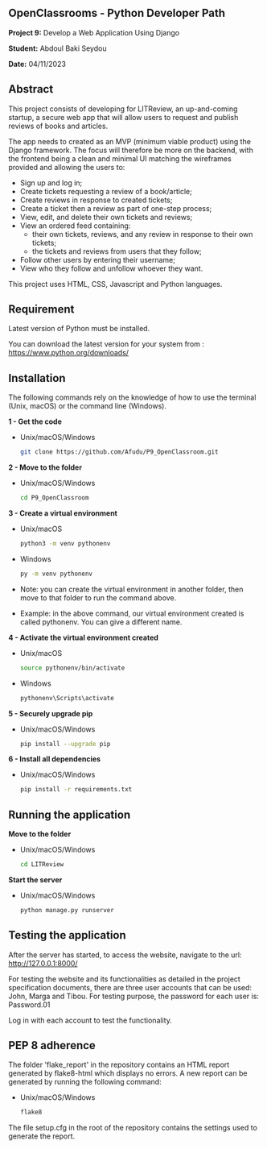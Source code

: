 ## OpenClassrooms - Python Developer Path

**Project 9:** Develop a Web Application Using Django

**Student:** Abdoul Baki Seydou

**Date:** 04/11/2023

## Abstract
This project consists of developing for LITReview, an up-and-coming startup, a secure web app that will allow users 
to request and publish reviews of books and articles.

The app needs to created as an MVP (minimum viable product) using the Django framework. 
The focus will therefore be more on the backend, with the frontend being a clean and minimal UI matching 
the wireframes provided and allowing the users to:

  -	Sign up and log in;
  -	Create tickets requesting a review of a book/article;
  -	Create reviews in response to created tickets;
  -	Create a ticket then a review as part of one-step process;
  -	View, edit, and delete their own tickets and reviews;
  - View an ordered feed containing:
    - their own tickets, reviews, and any review in response to their own tickets; 
    - the tickets and reviews from users that they follow;
  -	Follow other users by entering their username;
  -	View who they follow and unfollow whoever they want. 

This project uses HTML, CSS, Javascript and Python languages.

## Requirement

Latest version of Python must be installed.

You can download the latest version for your system from : https://www.python.org/downloads/

## Installation

The following commands rely on the knowledge of how to use the terminal (Unix, macOS) or the command line (Windows).

**1 - Get the code**

  * Unix/macOS/Windows
       ```bash
       git clone https://github.com/Afudu/P9_OpenClassroom.git
       ```

**2 - Move to the folder**

  * Unix/macOS/Windows
       ```bash
       cd P9_OpenClassroom
       ```  

**3 - Create a virtual environment**

  * Unix/macOS
    ```bash
    python3 -m venv pythonenv
     ```
  * Windows
    ```bash
    py -m venv pythonenv
    ```
  
  * Note: you can create the virtual environment in another folder, 
   then move to that folder to run the command above.
  * Example: in the above command, our virtual environment created is called pythonenv. 
    You can give a different name.

**4 - Activate the virtual environment created**

  * Unix/macOS
    ```bash
    source pythonenv/bin/activate
    ```

  * Windows
    ```bash
    pythonenv\Scripts\activate
    ```

**5 - Securely upgrade pip**

  * Unix/macOS/Windows
      ```bash
     pip install --upgrade pip
     ```

**6 - Install all dependencies**

  * Unix/macOS/Windows
    ```bash
    pip install -r requirements.txt
    ```
    
## Running the application

**Move to the folder**

  * Unix/macOS/Windows
      ```bash
      cd LITReview
      ```

**Start the server**

  * Unix/macOS/Windows
    ```bash
    python manage.py runserver
    ```

## Testing the application
After the server has started, to access the website, navigate to the url: http://127.0.0.1:8000/

For testing the website and its functionalities as detailed in the project specification documents, 
there are three user accounts that can be used: John, Marga and Tibou.
For testing purpose, the password for each user is: Password.01

Log in with each account to test the functionality.

## PEP 8 adherence
The folder 'flake_report' in the repository contains an HTML report generated by flake8-html which displays no errors.
A new report can be generated by running the following command:
* Unix/macOS/Windows
    ```bash 
    flake8 
    ```

The file setup.cfg in the root of the repository contains the settings used to generate the report.
